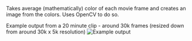 Takes average (mathematically) color of each movie frame and creates an image from the colors. Uses OpenCV to do so.

Example output from a 20 minute clip - around 30k frames (resized down from around 30k x 5k resolution)
![Example output](https://i.imgur.com/tWC3kyL.png)
